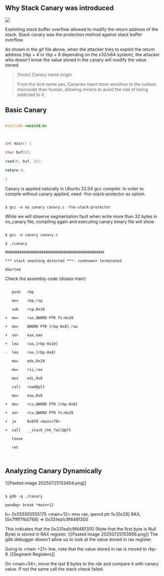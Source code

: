 ## Why Stack Canary was introduced

  

![](https://dreamhack-lecture.s3.amazonaws.com/media/2e6f80229f8350969409af607b251cc2cd7f3fe4c82484f5bc52b466dbffe72d.gif)

  

Exploiting stack buffer overflow allowed to modify the return address of the stack. Stack canary was the protection method against stack buffer overflow. 

  

As shown in the gif file above, when the attacker tries to exploit the return address (rbp + 4 or rbp + 8 depending on the x32/x64 system), the attacker who doesn’t know the value stored in the canary will modify the value stored. 

  

> [!note] Canary name origin

> From the bird name yes, Canaries react more sensitive to the carbon monoxide than human, allowing miners to avoid the risk of being addicted to it. 

  

## Basic Canary

  

```c title:canary.c

#include <unistd.h>

  

int main() {

char buf[8];

read(0, buf, 32);

return 0;

}

```

  

Canary is applied naturally in Ubuntu 22.04 gcc compiler. In order to compile without canary applied, need -fno-stack-protector as option.

  

```

$ gcc -o no_canary canary.c -fno-stack-protector

```

  

While we will observe segmentation fault when write more than 32 bytes in no_canary file, compiling again and executing canary binary file will show

  

```

$ gcc -o canary canary.c

$ ./canary

HHHHHHHHHHHHHHHHHHHHHHHHHHHHHHHHHHHHHHHHHHHHH

*** stack smashing detected ***: <unknown> terminated

Aborted

```

  

Check the assembly code (disass main)

```

   push   rbp

   mov    rbp,rsp

   sub    rsp,0x10

+  mov    rax,QWORD PTR fs:0x28

+  mov    QWORD PTR [rbp-0x8],rax

+  xor    eax,eax

+  lea    rax,[rbp-0x10]

-  lea    rax,[rbp-0x8]

   mov    edx,0x20

   mov    rsi,rax

   mov    edi,0x0

   call   read@plt

   mov    eax,0x0

+  mov    rcx,QWORD PTR [rbp-0x8]

+  xor    rcx,QWORD PTR fs:0x28

+  je     0x6f0 <main+70>

+  call   __stack_chk_fail@plt

   leave

   ret

  

```

  

## Analyzing Canary Dynamically

![[Pasted image 20250725153404.png]]

```

$ gdb -q ./canary

pwndbg> break *main+12

```
b+ 0x555555555175 <main+12>    mov    rax, qword ptr fs:[0x28]     RAX, [0x7ffff7fb0768] => 0x331ea1c9f446f300

This indicates that the 0x331ea1c9f446f300 (Note that the first byte is Null Byte) is stored in RAX register. ![[Pasted image 20250725153906.png]]
The gdb debugger doesn't allow us to look at the value stored in rax register. 

Going to <main +21> line, note that the value stored in rax is moved to rbp-8. 
[[Segment Registers]]

On <main+54>, move the last 8 bytes to the rdx and compare it with canary value. If not the same call the stack check failed. 